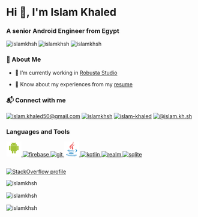 <h1 align="left">Hi 👋, I'm Islam Khaled</h1>
<h3 align="left">A senior Android Engineer from Egypt</h3>

<p align="left"> <img src="https://komarev.com/ghpvc/?username=islamkhsh&label=Profile%20views&color=0e75b6&style=flat" alt="islamkhsh" />
		   <img src="https://badges.pufler.dev/repos/islamkhsh" alt="islamkhsh" />
		   <img src="https://img.shields.io/github/followers/islamkhsh?label=Followers" alt="islamkhsh" />
</p>
 
 
### 📌 About Me 
- 🔭 I’m currently working in [Robusta Studio](https://robustastudio.com/)

- 📄 Know about my experiences from my [resume](https://drive.google.com/file/d/1yEJJI9HL2YlsA-CVALb2pBg1gLB6J6Qw/view?usp=sharing)


### 📬 Connect with me
<p align="left">
<a href="https://mail.google.com/mail/?view=cm&source=mailto&to=islam.khaled50@gmail.com" target="blank"><img align="center" src="https://upload.wikimedia.org/wikipedia/commons/7/7e/Gmail_icon_%282020%29.svg" alt="islam.khaled50@gmail.com" height="30" width="30" /></a>
<a href="https://linkedin.com/in/islamkhsh" target="blank"><img align="center" src="https://raw.githubusercontent.com/rahuldkjain/github-profile-readme-generator/master/src/images/icons/Social/linked-in-alt.svg" alt="islamkhsh" height="30" width="40" /></a>	
<a href="https://stackoverflow.com/users/islam-khaled" target="blank"><img align="center" src="https://raw.githubusercontent.com/rahuldkjain/github-profile-readme-generator/master/src/images/icons/Social/stack-overflow.svg" alt="islam-khaled" height="30" width="40" /></a>
<a href="https://medium.com/@islam.kh.sh" target="blank"><img align="center" src="https://raw.githubusercontent.com/rahuldkjain/github-profile-readme-generator/master/src/images/icons/Social/medium.svg" alt="@islam.kh.sh" height="30" width="40" /></a>
</p>

### Languages and Tools
<p align="left"> <a href="https://developer.android.com" target="_blank" rel="noreferrer"> <img src="https://raw.githubusercontent.com/devicons/devicon/master/icons/android/android-original-wordmark.svg" alt="android" width="40" height="40"/> </a> <a href="https://firebase.google.com/" target="_blank" rel="noreferrer"> <img src="https://www.vectorlogo.zone/logos/firebase/firebase-icon.svg" alt="firebase" width="40" height="40"/> </a> <a href="https://git-scm.com/" target="_blank" rel="noreferrer"> <img src="https://www.vectorlogo.zone/logos/git-scm/git-scm-icon.svg" alt="git" width="40" height="40"/> </a> <a href="https://www.java.com" target="_blank" rel="noreferrer"> <img src="https://raw.githubusercontent.com/devicons/devicon/master/icons/java/java-original.svg" alt="java" width="40" height="40"/> </a> <a href="https://kotlinlang.org" target="_blank" rel="noreferrer"> <img src="https://www.vectorlogo.zone/logos/kotlinlang/kotlinlang-icon.svg" alt="kotlin" width="40" height="40"/> </a> <a href="https://realm.io/" target="_blank" rel="noreferrer"> <img src="https://raw.githubusercontent.com/bestofjs/bestofjs-webui/8665e8c267a0215f3159df28b33c365198101df5/public/logos/realm.svg" alt="realm" width="40" height="40"/> </a> <a href="https://www.sqlite.org/" target="_blank" rel="noreferrer"> <img src="https://www.vectorlogo.zone/logos/sqlite/sqlite-icon.svg" alt="sqlite" width="40" height="40"/> </a> </p>

##

<a href="https://stackoverflow.com/users/4760639/islam-khaled"><img src="https://stackoverflow.com/users/flair/4760639.png?theme=light" width="225" alt="StackOverflow profile" title="StackOverflow profile"></a>

<img src="https://github-readme-stats.vercel.app/api/top-langs?username=islamkhsh&show_icons=true&locale=en&layout=compact" alt="islamkhsh" />

<img align="center" src="https://github-readme-stats.vercel.app/api?username=islamkhsh&show_icons=true&locale=en" alt="islamkhsh" /></p>

<p><img align="center" src="https://github-readme-streak-stats.herokuapp.com/?user=islamkhsh&" alt="islamkhsh" /></p>

 
